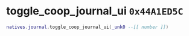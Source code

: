 # toggle_coop_journal_ui `0x44A1ED5C`

```lua
natives.journal.toggle_coop_journal_ui(_unk0 --[[ number ]])
```